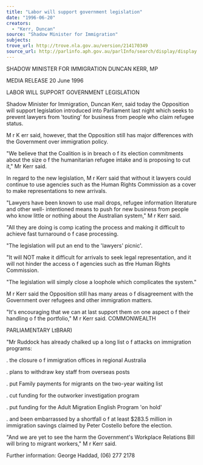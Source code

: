 ```yaml
---
title: "Labor will support government legislation"
date: "1996-06-20"
creators:
  - "Kerr, Duncan"
source: "Shadow Minister for Immigration"
subjects:
trove_url: http://trove.nla.gov.au/version/214170349
source_url: http://parlinfo.aph.gov.au/parlInfo/search/display/display.w3p;query=Id%3A%22media/pressrel/HPR02011627%22
---
```


 SHADOW MINISTER FOR IMMIGRATION DUNCAN KERR, MP

 MEDIA RELEASE 20 June 1996

 LABOR WILL SUPPORT GOVERNMENT LEGISLATION

 Shadow Minister for Immigration, Duncan Kerr, said today the Opposition will support  legislation introduced into Parliament last night which seeks to prevent lawyers from 'touting'  for business from people who claim refugee status.

 M r K err said, however, that the Opposition still has major differences with the Government  over immigration policy.

 "We believe that the Coalition is in breach o f its election commitments about the size o f the  humanitarian refugee intake and is proposing to cut it," Mr Kerr said.

 In regard to the new legislation, M r Kerr said that without it lawyers could continue to use  agencies such as the Human Rights Commission as a cover to make representations to new  arrivals.

 "Lawyers have been known to use mail drops, refugee information literature and other well-  intentioned means to push for new business from people who know little or nothing about the  Australian system," M r Kerr said.

 "All they are doing is comp icating the process and making it difficult to achieve fast  turnaround o f case processing.

 "The legislation will put an end to the 'lawyers' picnic'.

 "It will NOT make it difficult for arrivals to seek legal representation, and it will not hinder the  access o f agencies such as tfre Human Rights Commission.

 "The legislation will simply close a loophole which complicates the system."

 M r Kerr said the Opposition still has many areas o f disagreement with the Government over  refugees and other immigration matters.

 "It's encouraging that we can at last support them on one aspect o f their handling o f the  portfolio," M r Kerr said. COMMONWEALTH

 PARLIAMENTARY LtBRAR)

 "Mr Ruddock has already chalked up a long list o f attacks on immigration programs:

 . the closure o f immigration offices in regional Australia

 . plans to withdraw key staff from overseas posts

 . put Family payments for migrants on the two-year waiting list

 . cut funding for the outworker investigation program

 . put funding for the Adult Migration English Program 'on hold'

 . and been embarrassed by a shortfall o f at least $283.5 million in immigration savings claimed by Peter Costello before the election.

 "And we are yet to see the harm the Government's Workplace Relations Bill will bring to  migrant workers," M r Kerr said.

 Further information: George Haddad, (06) 277 2178

